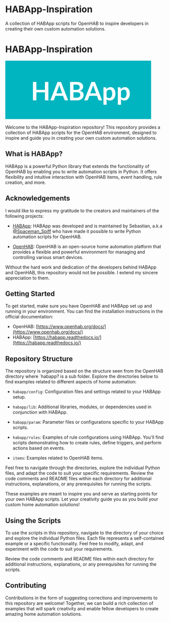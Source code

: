 # HABApp-Inspiration
A collection of HABApp scripts for OpenHAB to inspire developers in creating their own custom automation solutions.

# HABApp-Inspiration

![HABApp-Inspiration](https://github.com/besynnerlig/HABApp-Inspiration/blob/main/images/Screenshot%20from%202023-04-29%2013-55-01.png)

Welcome to the HABApp-Inspiration repository! This repository provides a collection of HABApp scripts for the OpenHAB environment, designed to inspire and guide you in creating your own custom automation solutions.

## What is HABApp?

HABApp is a powerful Python library that extends the functionality of OpenHAB by enabling you to write automation scripts in Python. It offers flexibility and intuitive interaction with OpenHAB items, event handling, rule creation, and more.

## Acknowledgements

I would like to express my gratitude to the creators and maintainers of the following projects:

- [HABApp](https://habapp.readthedocs.io/): HABApp was developed and is maintained by Sebastian, a.k.a [@Spaceman_Spiff](https://community.openhab.org/u/spaceman_spiff/summary) who have made it possible to write Python automation scripts for OpenHAB.

- [OpenHAB](https://www.openhab.org/): OpenHAB is an open-source home automation platform that provides a flexible and powerful environment for managing and controlling various smart devices.

Without the hard work and dedication of the developers behind HABApp and OpenHAB, this repository would not be possible. I extend my sincere appreciation to them.

## Getting Started

To get started, make sure you have OpenHAB and HABApp set up and running in your environment. You can find the installation instructions in the official documentation:

- OpenHAB: [https://www.openhab.org/docs/](https://www.openhab.org/docs/)
- HABApp: [https://habapp.readthedocs.io/](https://habapp.readthedocs.io/)

## Repository Structure

The repository is organized based on the structure seen from the OpenHAB directory where `habapp? is a sub folder. Explore the directories below to find examples related to different aspects of home automation:

- `habapp/config`: Configuration files and settings related to your HABApp setup.

- `habapp/lib`: Additional libraries, modules, or dependencies used in conjunction with HABApp.

- `habapp/param`: Parameter files or configurations specific to your HABApp scripts.

- `habapp/rules`: Examples of rule configurations using HABApp. You'll find scripts demonstrating how to create rules, define triggers, and perform actions based on events.

- `items`: Examples related to OpenHAB items.

Feel free to navigate through the directories, explore the individual Python files, and adapt the code to suit your specific requirements. Review the code comments and README files within each directory for additional instructions, explanations, or any prerequisites for running the scripts.

These examples are meant to inspire you and serve as starting points for your own HABApp scripts. Let your creativity guide you as you build your custom home automation solutions!

## Using the Scripts

To use the scripts in this repository, navigate to the directory of your choice and explore the individual Python files. Each file represents a self-contained example or a specific functionality. Feel free to modify, adapt, and experiment with the code to suit your requirements.

Review the code comments and README files within each directory for additional instructions, explanations, or any prerequisites for running the scripts.

## Contributing

Contributions in the form of suggesting corrections and improvements to this repository are welcome! Together, we can build a rich collection of examples that will spark creativity and enable fellow developers to create amazing home automation solutions.
